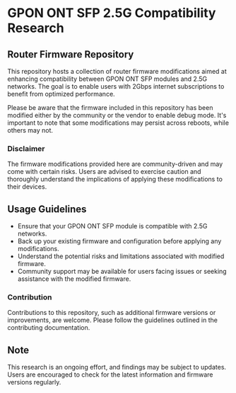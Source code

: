 # GPON ONT SFP 2.5G Compatibility Research

## Router Firmware Repository

This repository hosts a collection of router firmware modifications aimed at enhancing compatibility between GPON ONT SFP modules and 2.5G networks. The goal is to enable users with 2Gbps internet subscriptions to benefit from optimized performance.

Please be aware that the firmware included in this repository has been modified either by the community or the vendor to enable debug mode. It's important to note that some modifications may persist across reboots, while others may not.

### Disclaimer
The firmware modifications provided here are community-driven and may come with certain risks. Users are advised to exercise caution and thoroughly understand the implications of applying these modifications to their devices. 

## Usage Guidelines
- Ensure that your GPON ONT SFP module is compatible with 2.5G networks.
- Back up your existing firmware and configuration before applying any modifications.
- Understand the potential risks and limitations associated with modified firmware.
- Community support may be available for users facing issues or seeking assistance with the modified firmware.

### Contribution
Contributions to this repository, such as additional firmware versions or improvements, are welcome. Please follow the guidelines outlined in the contributing documentation.

## Note
This research is an ongoing effort, and findings may be subject to updates. Users are encouraged to check for the latest information and firmware versions regularly.
